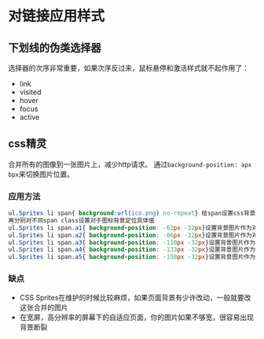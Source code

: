 # 对链接应用样式

## 下划线的伪类选择器

选择器的次序非常重要，如果次序反过来，鼠标悬停和激活样式就不起作用了：

* link
* visited
* hover
* focus
* active

## css精灵
合并所有的图像到一张图片上，减少http请求。
通过`background-position: apx bpx`来切换图片位置。

### 应用方法
```css
ul.Sprites li span{ background:url(ico.png) no-repeat} 给span设置css背景图片
再分别对不同span class设置对于图标背景定位具体值
ul.Sprites li span.a1{ background-position: -62px -32px}设置背景图片作为对应盒子对象背景后向左“拖动”62px，向上“拖动”32px开始显示此背景图标
ul.Sprites li span.a2{ background-position: -86px -32px}设置背景图片作为对应盒子对象背景后向左“拖动”86px，向上“拖动”32px开始显示此背景图标
ul.Sprites li span.a3{ background-position: -110px -32px}设置背景图片作为对应盒子对象背景后向左“拖动”110px，向上“拖动”32px开始显示此背景图标
ul.Sprites li span.a4{ background-position: -133px -32px}设置背景图片作为对应盒子对象背景后向左“拖动”133px，向上“拖动”32px开始显示此背景图标
ul.Sprites li span.a5{ background-position: -158px -32px}设置背景图片作为对应盒子对象背景后向左“拖动”158px，向上“拖动”32px开始显示此背景图标
```

### 缺点
* CSS Sprites在维护的时候比较麻烦，如果页面背景有少许改动，一般就要改这张合并的图片
* 在宽屏，高分辨率的屏幕下的自适应页面，你的图片如果不够宽，很容易出现背景断裂




